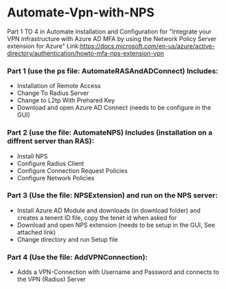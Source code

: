 # Automate-Vpn-with-NPS
Part 1 TO 4 in Automate Installation and Configuration for "Integrate your VPN infrastructure with Azure AD MFA by using the Network Policy Server extension for Azure" Link:https://docs.microsoft.com/en-us/azure/active-directory/authentication/howto-mfa-nps-extension-vpn

<h3>Part 1 (use the ps file: AutomateRASAndADConnect) Includes:</h3>

* Installation of Remote Access
* Change To Radius Server
* Change to L2tp With Prehared Key
* Download and open Azure AD Connect (needs to be configure in the GUI)

<h3>Part 2 (use the file: AutomateNPS) Includes (installation on a diffrent server than RAS):</h3>

* Install NPS
* Configure Radius Client
* Configure Connection Request Policies
* Configure Network Policies


<h3>Part 3 (Use the file: NPSExtension) and run on the NPS server:</h3>

* Install Azure AD Module and downloads (in download folder) and creates a tenent ID file, copy the tenet id when asked for
*  Download and open NPS extension (needs to be setup in the GUI, See attached link)
*  Change directory and run Setup file

<h3>Part 4 (Use the file: AddVPNConnection):</h3>

* Adds a VPN-Connection with Username and Password and connects to the VPN (Radius) Server
